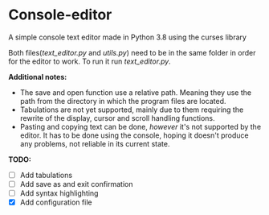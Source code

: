 # Console-editor
A simple console text editor made in Python 3.8 using the curses library

Both files(_text_editor.py_ and _utils.py_) need to be in the same folder in order for the editor to work. To run it run _text_editor.py_.

__Additional notes:__
* The save and open function use a relative path. Meaning they use the path from the directory in which the program files are located.
* Tabulations are not yet supported, mainly due to them requiring the rewrite of the display, cursor and scroll handling functions.
* Pasting and copying text can be done, _however_ it's not supported by the editor. It has to be done using the console, hoping it doesn't produce any problems, not reliable in its current state.

__TODO:__
- [ ] Add tabulations
- [ ] Add save as and exit confirmation
- [ ] Add syntax highlighting
- [x] Add configuration file
